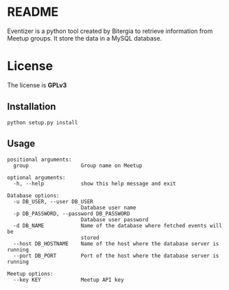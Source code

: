 # README

Eventizer is a python tool created by Bitergia to retrieve information from Meetup groups. It store the data in a MySQL database.

# License

The license is __GPLv3__

## Installation

```
python setup.py install

```

## Usage
```
positional arguments:
  group                 Group name on Meetup

optional arguments:
  -h, --help            show this help message and exit

Database options:
  -u DB_USER, --user DB_USER
                        Database user name
  -p DB_PASSWORD, --password DB_PASSWORD
                        Database user password
  -d DB_NAME            Name of the database where fetched events will be
                        stored
  --host DB_HOSTNAME    Name of the host where the database server is running
  --port DB_PORT        Port of the host where the database server is running

Meetup options:
  --key KEY             Meetup API key
```
